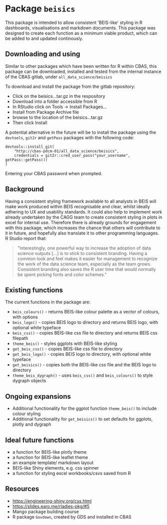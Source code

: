 # Package `beisics`

This package is intended to allow consistent 'BEIS-like' styling in R dashboards, visualisations and markdown documents. This package was designed to create each function as a minimum viable product, which can be added to and updated continously. 

## Downloading and using

Similar to other packages which have been written for R within CBAS, this package can be downloaded, installed and tested from the internal instance of the CBAS gitlab, under `all_data_science/beisics`

To download and install the package from the gitlab repository:

- Click on the beisics…tar.gz in the respository
- Download into a folder accessible from R
- In RStudio click on Tools -> Install Packages…
- Install from Package Archive file
- browse to the location of the beisics…tar.gz
- Then click Install

A potential alternative in the future will be to install the package using the `devtools`, `git2r` and `getPass` packages with the following code:
```
devtools::install_git(
    "http://cbas-pdcm-01/all_data_science/beisics",
    credentials = git2r::cred_user_pass("your_username", getPass::getPass())
)
```
Entering your CBAS password when prompted.
 
## Background 

Having a consistent styling framework available to all analysts in BEIS will make work produced within BEIS recognisable and clear, whilst ideally adhering to UX and usability standards. It could also help to implement work already undertaken by the CAGG team to create consistent styling in plots in excel for internal use. Therefore there is already grounds for engagement with this package, which increases the chance that others will contribute to it in future, and hopefully also translate it to other programming languages. R Studio report that:
 
> "Interestingly, one powerful way to increase the adoption of data science outputs [...] is to stick to consistent branding. Having a common look and feel makes it easier for management to recognize the work of the data science team, especially as the team grows. Consistent branding also saves the R user time that would normally be spent picking fonts and color schemes."

## Existing functions

The current functions in the package are:

- `beis_colours()` - returns BEIS-like colour palette as a vector of colours, with options 
- `beis_logo()` - copies BEIS logo to directory and returns BEIS logo, with optional white typeface
- `beis_css()` - copies BEIS-like css file to directory and returns BEIS css filepath
- `theme_beis()` - styles ggplots with BEIS-like styling
- `get_beis_css()` - copies BEIS-like css file to directory
- `get_beis_logo()` - copies BEIS logo to directory, with optional white typeface
- `get_beisics()` - copies both the BEIS-like css file and the BEIS logo to directory
- `theme_beis_dygraph()` - uses `beis_css()` and `beis_colours()` to style dygraph objects
 
## Ongoing expansions

- Additional functionality for the ggplot function `theme_beis()` to include colour styling
- Additional functionality for `get_beisics()` to set defaults for ggplots, plotly and dygraph

## Ideal future functions
 
- a function for BEIS-like plotly theme
- a function for BEIS-like leaflet theme
- an example template/ markdown layout 
- BEIS-like Shiny elements, e.g. css spinner
- a function for styling excel workbooks/csvs saved from R

## Resources
- https://engineering-shiny.org/css.html
- https://slides.earo.me/rladies-pkg/#5
- Mango package building course
- R package `Govdown`, created by GDS and installed in CBAS